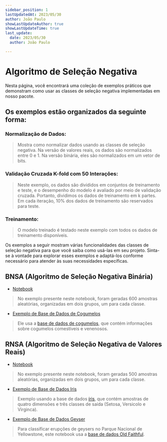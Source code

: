 ```yaml
---
sidebar_position: 1
lastUpdatedAt: 2023/05/30
author: João Paulo
showLastUpdateAuthor: true
showLastUpdateTime: true
last_update:
  date: 2023/05/30
  author: João Paulo

---
```


# Algoritmo de Seleção Negativa

Nesta página, você encontrará uma coleção de exemplos práticos que demonstram como usar as classes de seleção negativa implementadas em nosso pacote.

## Os exemplos estão organizados da seguinte forma:

### Normalização de Dados:
> Mostra como normalizar dados usando as classes de seleção negativa. Na versão de valores reais, os dados são normalizados entre 0 e 1. Na versão binária, eles são normalizados em um vetor de bits.

### Validação Cruzada K-fold com 50 Interações:
> Neste exemplo, os dados são divididos em conjuntos de treinamento e teste, e o desempenho do modelo é avaliado por meio de validação cruzada. Portanto, dividimos os dados de treinamento em k partes. Em cada iteração, 10% dos dados de treinamento são reservados para teste.

### Treinamento:
> O modelo treinado é testado neste exemplo com todos os dados de treinamento disponíveis.

Os exemplos a seguir mostram várias funcionalidades das classes de seleção negativa para que você saiba como usá-las em seu projeto. Sinta-se à vontade para explorar esses exemplos e adaptá-los conforme necessário para atender às suas necessidades específicas.

## BNSA (Algoritmo de Seleção Negativa Binária)
+ [Notebook](https://github.com/AIS-Package/aisp/blob/main/examples/BNSA/example_with_randomly_generated_dataset-pt.ipynb)
> No exemplo presente neste notebook, foram geradas 600 amostras aleatórias, organizadas em dois grupos, um para cada classe.

+ [Exemplo de Base de Dados de Cogumelos](https://github.com/AIS-Package/aisp/blob/main/examples/BNSA/mushrooms_dataBase_example_pt.ipynb)
> Ele usa a [base de dados de cogumelos](https://www.kaggle.com/datasets/uciml/mushroom-classification), que contém informações sobre cogumelos comestíveis e venenosos.

## RNSA (Algoritmo de Seleção Negativa de Valores Reais)

+ [Notebook](https://github.com/AIS-Package/aisp/blob/main/examples/RNSA/example_with_randomly_generated_dataset-pt.ipynb)
> No exemplo presente neste notebook, foram geradas 500 amostras aleatórias, organizadas em dois grupos, um para cada classe.

+ [Exemplo de Base de Dados Iris](https://github.com/AIS-Package/aisp/blob/main/examples/RNSA/iris_dataBase_example_pt.ipynb)
> Exemplo usando a base de dados [íris](https://archive.ics.uci.edu/ml/datasets/iris), que contém amostras de quatro dimensões e três classes de saída (Setosa, Versicolo e Virginca).

+ [Exemplo de Base de Dados Geyser](https://github.com/AIS-Package/aisp/blob/main/examples/RNSA/geyser_dataBase_example_pt.ipynb)
> Para classificar erupções de geysers no Parque Nacional de Yellowstone, este notebook usa a [base de dados Old Faithful](https://github.com/mwaskom/seaborn-data/blob/master/geyser.csv).